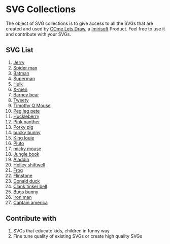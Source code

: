 # SVG Collections

The object of SVG collections is to give access to all the SVGs that are created and used by [COme Lets Draw], a [Imirisoft] Product. Feel free to use it and contribute with your SVGs.

## SVG List
1. [Jerry]
2. [Spider man]
3. [Batman]
4. [Superman]
5. [Hulk]
6. [X-men]
7. [Barney bear]
8. [Tweety]
9. [Timothy Q Mouse]
10. [Peg leg pete]
11. [Huckleberry]
12. [Pink panther]
13. [Porky pig]
14. [bucky bunny]
15. [King louie]
16. [Pluto]
17. [micky mouse]
18. [Jungle book]
19. [Aladdin]
20. [Holley shiftwell]
21. [Frog]
22. [Flinstone]
23. [Donald duck]
24. [Clank tinker bell]
25. [Bugs bunny]
26. [Iron man]
27. [Captain america]

## Contribute with
1. SVGs that educate kids, children in funny way
2. Fine tune quality of existing SVGs or create high quality SVGs

[COme Lets Draw]: <http://www.comeletsdraw.com/>
[Imirisoft]: <http://www.imirisoft.com/>
[Jerry]: <https://rawgit.com/imirisoft/svgcollections/master/svgs/img01.svg>
[Spider man]: <https://rawgit.com/imirisoft/svgcollections/master/svgs/img02.svg>
[Batman]: <https://rawgit.com/imirisoft/svgcollections/master/svgs/img03.svg>
[Superman]: <https://rawgit.com/imirisoft/svgcollections/master/svgs/img04.svg>
[Hulk]: <https://rawgit.com/imirisoft/svgcollections/master/svgs/img05.svg>
[X-men]: <https://rawgit.com/imirisoft/svgcollections/master/svgs/img06.svg>
[Barney bear]: <https://rawgit.com/imirisoft/svgcollections/master/svgs/img07.svg>
[Tweety]: <https://rawgit.com/imirisoft/svgcollections/master/svgs/img08.svg>
[Timothy Q Mouse]: <https://rawgit.com/imirisoft/svgcollections/master/svgs/img09.svg>
[Peg leg pete]: <https://rawgit.com/imirisoft/svgcollections/master/svgs/img10.svg>
[Huckleberry]: <https://rawgit.com/imirisoft/svgcollections/master/svgs/img11.svg>
[Pink panther]: <https://rawgit.com/imirisoft/svgcollections/master/svgs/img12.svg>
[Porky pig]: <https://rawgit.com/imirisoft/svgcollections/master/svgs/img13.svg>
[bucky bunny]: <https://rawgit.com/imirisoft/svgcollections/master/svgs/img14.svg>
[King louie]: <https://rawgit.com/imirisoft/svgcollections/master/svgs/img15.svg>
[Pluto]: <https://rawgit.com/imirisoft/svgcollections/master/svgs/img16.svg>
[micky mouse]: <https://rawgit.com/imirisoft/svgcollections/master/svgs/img17.svg>
[Jungle book]: <https://rawgit.com/imirisoft/svgcollections/master/svgs/img18.svg>
[Aladdin]: <https://rawgit.com/imirisoft/svgcollections/master/svgs/img19.svg>
[Holley shiftwell]: <https://rawgit.com/imirisoft/svgcollections/master/svgs/img20.svg>
[Frog]: <https://rawgit.com/imirisoft/svgcollections/master/svgs/img21.svg>
[Flinstone]: <https://rawgit.com/imirisoft/svgcollections/master/svgs/img22.svg>
[Donald duck]: <https://rawgit.com/imirisoft/svgcollections/master/svgs/img23.svg>
[Clank tinker bell]: <https://rawgit.com/imirisoft/svgcollections/master/svgs/img24.svg>
[Bugs bunny]: <https://rawgit.com/imirisoft/svgcollections/master/svgs/img25.svg>
[Iron man]: <https://rawgit.com/imirisoft/svgcollections/master/svgs/img26.svg>
[Captain america]: <https://rawgit.com/imirisoft/svgcollections/master/svgs/img27.svg>